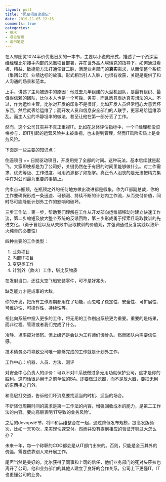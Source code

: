 ```yaml
---
layout: post
title: "凤凰项目读后记"
date: 2019-11-05 12:16
comments: true
categories: 
- 技术
- 项目管理
- 读书笔记
---
```


在人邮图灵1024半价优惠日买的一本书，主要以小说的形式，描述了一个资深运维经理比尔接手内部的凤凰项目部署，并在世外高人埃瑞克的指导下，如何通过看板、精益、敏捷能方法打通任督二脉，满足业务部门的**真实**需求，从而使整个系统（集团公司）业绩达标的故事。形式相当引人入胜，也很有收获，关键是提供了和人沟通的场景和范本。

上手，讲述了主角被选中的原因：他过去几年组建的大型机团队，是最有组织、最值得信赖的团队，比尔本人也是一个可靠、务实，而且愿意表达真实想法的人。不过，作为运维主管，比尔对开发的印象不是很好，比如开发人员经常粗心大意弄坏东西，然后就丢给运维了；而开发人员和信息安全部门的人联手，更容易给运维添乱。而主人公的冷静坦率的做法，甚至让他在第一部分丢了工作。

然而，这个公司其实并不真正重视IT。比如在总体评估指标中，一个IT经理都没资格参与，即IT引起的运营风险并未被重视，也未得到管理，然而IT风险实质上是业务风险。

下面是一些主要的知识点：

倒逼项目 == 日期驱动项目，开发用完了全部的时间。这种玩法，基本后续就是起飞。大家即使都是为了公司好，关键仍然在于有限的时间里能够做什么。对工作需求、优先等级、工作进度、可用资源都了如指掌。真正令人沮丧的是无法把精力集中在对公司最为重要的事情上。

约束点=瓶颈，在瓶颈之外的任何地方做出改进都是假象。作为IT部副总裁，你的工作要确保形成一条迅速、可预测、持续不断的计划内工作流，从而交付价值，同时尽可能降低计划外工作的影响和破坏。

三步工作法：第一步，帮助我们理解在工作从开发部向运维部移动时建立快速工作流，第二步缩短及放大整个系统的反馈回路，第三步形成勇于探索且吸取教训的先进文化。（勇于冒险以及从失败中汲取教训的价值观，并强调通过反复实践以致炉火纯青的必要性）

四种主要的工作类型：  
1. 业务项目  
2. 内部IT项目  
3. 变更类工作  
4. 计划外（救火）工作，堪比反物质  

在发射当口，还往太空飞船安装零件，可不是好兆头。

缺乏能力才是成事的大敌。  

你的开发，把所有工作周期都用在了功能，而忽略了稳定性、安全性、可扩展性、可维护性、可操作性、持续性等。

相比向系统中投入更多的工作，将无用的工作剔出系统更为重要。重要的是结果，而非过程、管理或者我们完成了什么。

冷静、坦率应对愤怒。但上级还是会认为工程师们懒骨头。然而团队内需要信任感。

技术债务必将导致公司唯一能够完成的工作就是计划外工作。

工作中心：机器、人员、方法、测评  

对安全中心负责人的评价：可以不对IT系统做过多无用功就保护公司，这才是你的胜利。这句话很适用于之前单位的BA。即要做过滤器，而不是放大器，要把无用的东西拒之门外。

和高层打交道，告诉他们坏消息要找适当的时机、适当的场合。

不断降低周期时间的需求是第一工作法的内容，增强回收成本的能力，是第二工作法的内容。要向高层表明‘IT导致的业务风险’。

之后的devops环节，将IT和运维整合在一起，通过降低发布规模，提高发版频次，比如一天10次，来实现快速交付。然而并没有提到相应的验证开销过大怎么办？

未来十年，每一个称职的COO都会是从IT部门出来的。否则，只能是金玉其外的傀儡，需要依靠别人来开展工作。

尾声当然是美好的，比尔获得了同事和上司的信任，他们业务部门的死对头莎拉也离开了公司，他和业务部门的其他人建立了良好的合作关系。公司上下更懂IT，IT也更懂公司的业务。
